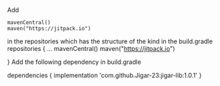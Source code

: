 Add 

    mavenCentral()
    maven("https://jitpack.io")

in the repositories which has the structure of the kind in the build.gradle
repositories {
    ...
    mavenCentral()
    maven("https://jitpack.io")
    
}
Add the following dependency in build.gradle

dependencies {
	        implementation 'com.github.Jigar-23:jigar-lib:1.0.1'
	}






